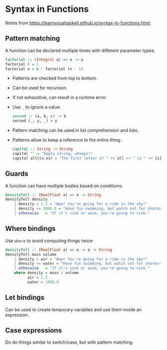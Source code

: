 # Syntax in Functions

Notes from <https://learnyouahaskell.github.io/syntax-in-functions.html>;

## Pattern matching

A function can be declared multiple times with different parameter types:

```hs
factorial :: (Integral a) => a -> a  
factorial 0 = 1  
factorial n = n * factorial (n - 1)
```

* Patterns are checked from top to bottom.
* Can be used for recursion.
* If not exhaustive, can result in a runtime error.
* Use `_` to ignore a value:

  ```hs
  second :: (a, b, c) -> b  
  second (_, y, _) = y
  ```

* Pattern matching can be used in list comprehension and lists.
* Patterns allow to keep a reference to the entire thing:

  ```hs
  capital :: String -> String
  capital "" = "Empty string, whoops!"
  capital all@(x:xs) = "The first letter of " ++ all ++ " is " ++ [x]
  ```

## Guards

A function can have multiple bodies based on conditions:

```hs
densityTell :: (RealFloat a) => a -> String
densityTell density
    | density < 1.2 = "Wow! You're going for a ride in the sky!"
    | density <= 1000.0 = "Have fun swimming, but watch out for sharks!"
    | otherwise   = "If it's sink or swim, you're going to sink."
```

## Where bindings

Use `where` to avoid computing things twice:

```hs
densityTell :: (RealFloat a) => a -> a -> String  
densityTell mass volume  
    | density < air = "Wow! You're going for a ride in the sky!"  
    | density <= water = "Have fun swimming, but watch out for sharks!"  
    | otherwise   = "If it's sink or swim, you're going to sink."  
    where density = mass / volume  
          air = 1.2  
          water = 1000.0
```

## Let bindings

Can be used to create temporary variables and use them inside an expression.

## Case expressions

Do do things similar to switch/case, but with pattern matching.
